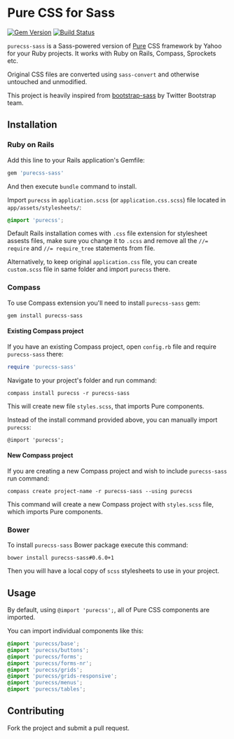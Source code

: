 # Pure CSS for Sass

[![Gem Version](https://badge.fury.io/rb/purecss-sass.svg)](http://badge.fury.io/rb/purecss-sass)
[![Build Status](https://travis-ci.org/rubysamurai/purecss-sass.svg?branch=v0.6.0)](https://travis-ci.org/rubysamurai/purecss-sass)

`purecss-sass` is a Sass-powered version of [Pure](https://github.com/yahoo/pure/) CSS framework by Yahoo for your Ruby projects. It works with Ruby on Rails, Compass, Sprockets etc.

Original CSS files are converted using `sass-convert` and otherwise untouched and unmodified.

This project is heavily inspired from [bootstrap-sass](https://github.com/twbs/bootstrap-sass) by Twitter Bootstrap team.

## Installation


### Ruby on Rails

Add this line to your Rails application's Gemfile:

```ruby
gem 'purecss-sass'
```

And then execute `bundle` command to install.

Import `purecss` in `application.scss` (or `application.css.scss`) file located in `app/assets/stylesheets/`:

```scss
@import 'purecss';
```

Default Rails installation comes with `.css` file extension for stylesheet assests files, make sure you change it to `.scss` and remove all the `//= require` and `//= require_tree` statements from file.

Alternatively, to keep original `application.css` file, you can create `custom.scss` file in same folder and import `purecss` there.

### Compass

To use Compass extension you'll need to install `purecss-sass` gem:

```
gem install purecss-sass
```

#### Existing Compass project

If you have an existing Compass project, open `config.rb` file and require `purecss-sass` there:

```ruby
require 'purecss-sass'
```

Navigate to your project's folder and run command:

```
compass install purecss -r purecss-sass
```

This will create new file `styles.scss`, that imports Pure components.

Instead of the install command provided above, you can manually import `purecss`:

```
@import 'purecss';
```

#### New Compass project

If you are creating a new Compass project and wish to include `purecss-sass` run command:

```
compass create project-name -r purecss-sass --using purecss
```

This command will create a new Compass project with `styles.scss` file, which imports Pure components.

### Bower

To install `purecss-sass` Bower package execute this command:
```
bower install purecss-sass#0.6.0+1
```

Then you will have a local copy of `scss` stylesheets to use in your project.

## Usage

By default, using `@import 'purecss';`, all of Pure CSS components are imported.

You can import individual components like this:

```scss
@import 'purecss/base';
@import 'purecss/buttons';
@import 'purecss/forms';
@import 'purecss/forms-nr';
@import 'purecss/grids';
@import 'purecss/grids-responsive';
@import 'purecss/menus';
@import 'purecss/tables';
```

## Contributing

Fork the project and submit a pull request.